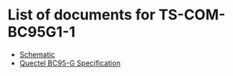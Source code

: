 # List of documents for TS-COM-BC95G1-1
- [Schematic](TS-COM-BC95G1-1_SCH.pdf)
- [Quectel BC95-G Specification](https://www.quectel.com/UploadFile/Product/Quectel_BC95-G_NB-IoT_Specification_V1.9.pdf)
